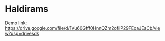 # Haldirams
Demo link:  https://drive.google.com/file/d/1Vu60Gfff0HnnQZm2ofiiP29FEoaJEaCb/view?usp=drivesdk
